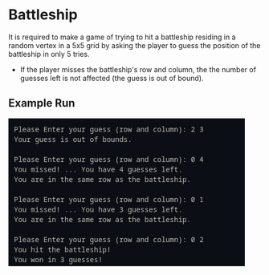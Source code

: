 # Battleship

It is required to make a game of trying to hit a battleship residing in a random vertex in a 5x5 grid by asking the player to guess the position of the battleship in only 5 tries.

* If the player misses the battleship's row and column, the the number of guesses left is not affected (the guess is out of bound).

## Example Run

![battleship](screenshots/battleship.png)
